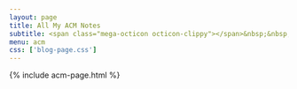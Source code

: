 ```yaml
---
layout: page
title: All My ACM Notes
subtitle: <span class="mega-octicon octicon-clippy"></span>&nbsp;&nbsp; Take notes about everything new
menu: acm
css: ['blog-page.css']
---
```

{% include acm-page.html %}
